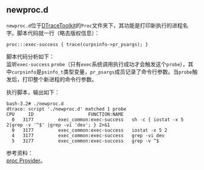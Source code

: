 ## newproc.d
`newproc.d`位于[DTraceToolkit](http://www.brendangregg.com/dtracetoolkit.html)的`Proc`文件夹下，其功能是打印新执行的进程名字。脚本代码就一行（略去版权信息）：

    proc:::exec-success { trace(curpsinfo->pr_psargs); }

脚本代码分析如下：  
监听`exec-success` `probe`（只有`exec`系统调用执行成功才会触发这个`probe`），其中`curpsinfo`是`psinfo_t`类型变量，`pr_psargs`成员记录了命令行参数。当`probe`触发后，打印整个新进程的命令行参数。

执行脚本，输出如下：

    bash-3.2# ./newproc.d
    dtrace: script './newproc.d' matched 1 probe
    CPU     ID                    FUNCTION:NAME
      0   3177         exec_common:exec-success   sh -c { iostat -x 5 2|grep -v '^$' |grep -vi 'dev'; } 2>&1
      0   3177         exec_common:exec-success   iostat -x 5 2
      4   3177         exec_common:exec-success   grep -vi dev
      5   3177         exec_common:exec-success   grep -v ^$
参考资料：  
[proc Provider](http://dtrace.org/guide/chapter25.html)。